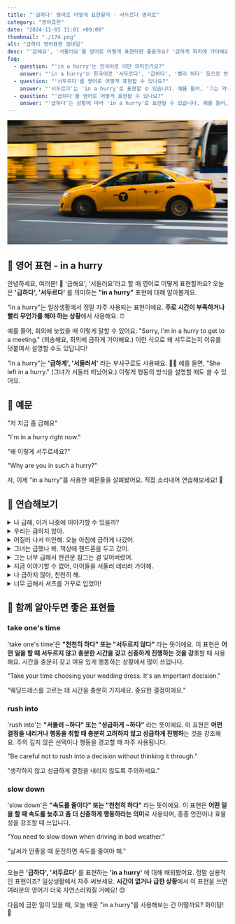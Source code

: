 ```yaml
---
title: "'급하다' 영어로 어떻게 표현할까 - 서두르다 영어로"
category: "영어표현"
date: "2024-11-03 11:01 +09:00"
thumbnail: "./174.png"
alt: "급하다 영어표현 썸네일"
desc: "'급해요', '서둘러요'를 영어로 어떻게 표현하면 좋을까요? '급하게 회의에 가야해요', '그녀가 서둘러 떠났어요'를 영어로 말하는 법을 배워봅시다. 다양한 예문을 통해서 연습하고 본인의 표현으로 만들어 보세요."
faq:
  - question: "'in a hurry'는 한국어로 어떤 의미인가요?"
    answer: "'in a hurry'는 한국어로 '서두르다', '급하다', '빨리 하다' 등으로 번역될 수 있습니다. 주로 시간을 절약하려고 하거나 마감이 임박한 상황에서 사용됩니다."
  - question: "'서두르다'를 영어로 어떻게 표현할 수 있나요?"
    answer: "'서두르다'는 'in a hurry'로 표현할 수 있습니다. 예를 들어, '그는 약속에 늦어서 서두르고 있다'는 'He is in a hurry because he is late for his appointment'로 말할 수 있습니다."
  - question: "'급하다'를 영어로 어떻게 표현할 수 있나요?"
    answer: "'급하다'는 상황에 따라 'in a hurry'로 표현할 수 있습니다. 예를 들어, '나는 급해서 빨리 나가야 해'는 'I need to leave quickly because I'm in a hurry'로 말할 수 있습니다."
---
```


![급하게 달리고 있는 노란 택시](./174-1.jpg)

## 🌟 영어 표현 - in a hurry

안녕하세요, 여러분! 👋 '급해요', '서둘러요'라고 할 때 영어로 어떻게 표현할까요? 오늘은 **'급하다', '서두르다'** 를 의미하는 **"in a hurry"** 표현에 대해 알아볼게요.

"in a hurry"는 일상생활에서 정말 자주 사용되는 표현이에요. **주로 시간이 부족하거나 빨리 무언가를 해야 하는 상황**에서 사용해요. ⏰

예를 들어, 회의에 늦었을 때 이렇게 말할 수 있어요. "Sorry, I'm in a hurry to get to a meeting." (죄송해요, 회의에 급하게 가야해요.) 이런 식으로 왜 서두르는지 이유를 덧붙여서 설명할 수도 있답니다!

"in a hurry"는 **'급하게', '서둘러서'** 라는 부사구로도 사용돼요. 🏃‍♀️ 예를 들면, "She left in a hurry." (그녀가 서둘러 떠났어요.) 이렇게 행동의 방식을 설명할 때도 쓸 수 있어요.

<script async src="https://pagead2.googlesyndication.com/pagead/js/adsbygoogle.js?client=ca-pub-1465612013356152"
     crossorigin="anonymous"></script>
<!-- engple-horizontal-ad -->

<ins class="adsbygoogle"
     style="display:block"
     data-ad-client="ca-pub-1465612013356152"
     data-ad-slot="2106896038"
     data-ad-format="auto"
     data-full-width-responsive="true"></ins>

<script>
     (adsbygoogle = window.adsbygoogle || []).push({});
</script>

## 📖 예문

"저 지금 좀 급해요"

"I'm in a hurry right now."

"왜 이렇게 서두르세요?"

"Why are you in such a hurry?"

자, 이제 "in a hurry"를 사용한 예문들을 살펴봤어요. 직접 소리내어 연습해보세요! 🎯

## 💬 연습해보기

<details>
<summary>나 급해, 이거 나중에 이야기할 수 있을까?</summary>
<span>I'm in a hurry, can we talk about this later?</span>
</details>

<details>
<summary>우리는 급하지 않아.</summary>
<span>We're not in a hurry.</span>
</details>

<details>
<summary>어질러 나서 미안해. 오늘 아침에 급하게 나갔어.</summary>
<span>Sorry for the mess. I left in a hurry this morning.</span>
</details>

<details>
<summary>그녀는 급했나 봐. 책상에 핸드폰을 두고 갔어.</summary>
<span>She must've been in a hurry. She left her phone on the desk.</span>
</details>

<details>
<summary>그는 너무 급해서 현관문 잠그는 걸 잊어버렸어.</summary>
<span>He was in such a hurry that he forgot to lock the front door.</span>
</details>

<details>
<summary>지금 이야기할 수 없어, 아이들을 서둘러 데리러 가야해.</summary>
<span>I can't chat right now, I'm in a hurry to pick up the kids.</span>
</details>

<details>
<summary>나 급하지 않아, 천천히 해.</summary>
<span>I'm not in a hurry, take your time.</span>
</details>

<details>
<summary>너무 급해서 셔츠를 거꾸로 입었어!</summary>
<span>I was in such a hurry, I put my shirt on backwards!</span>
</details>

## 🤝 함께 알아두면 좋은 표현들

### take one's time

'take one's time'은 **"천천히 하다" 또는 "서두르지 않다"** 라는 뜻이에요. 이 표현은 **어떤 일을 할 때 서두르지 않고 충분한 시간을 갖고 신중하게 진행하는 것을 강조**할 때 사용해요. 시간을 충분히 갖고 여유 있게 행동하는 상황에서 많이 쓰입니다.

"Take your time choosing your wedding dress. It's an important decision."

"웨딩드레스를 고르는 데 시간을 충분히 가지세요. 중요한 결정이에요."

### rush into

'rush into'는 **"서둘러 ~하다" 또는 "성급하게 ~하다"** 라는 뜻이에요. 이 표현은 **어떤 결정을 내리거나 행동을 취할 때 충분히 고려하지 않고 성급하게 진행하**는 것을 강조해요. 주의 깊지 않은 선택이나 행동을 경고할 때 자주 사용됩니다.

"Be careful not to rush into a decision without thinking it through."

"생각하지 않고 성급하게 결정을 내리지 않도록 주의하세요."

### slow down

'slow down'은 **"속도를 줄이다" 또는 "천천히 하다"** 라는 뜻이에요. 이 표현은 **어떤 일을 할 때 속도를 늦추고 좀 더 신중하게 행동하라는 의미**로 사용되며, 종종 안전이나 효율성을 강조할 때 쓰입니다.

"You need to slow down when driving in bad weather."

"날씨가 안좋을 때 운전하면 속도를 줄여야 해."

---

오늘은 **'급하다', '서두르다'** 를 표현하는 **'in a hurry'** 에 대해 배워봤어요. 정말 실용적인 표현이죠? 일상생활에서 자주 써보세요. **시간이 없거나 급한 상황**에서 이 표현을 쓰면 여러분의 영어가 더욱 자연스러워질 거예요! 😊

다음에 급한 일이 있을 때, 오늘 배운 "in a hurry"를 사용해보는 건 어떨까요? 화이팅! 💪
